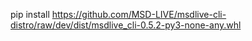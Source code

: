 pip install https://github.com/MSD-LIVE/msdlive-cli-distro/raw/dev/dist/msdlive_cli-0.5.2-py3-none-any.whl
